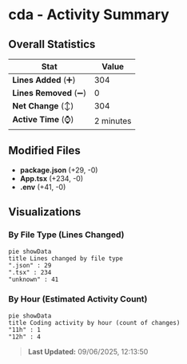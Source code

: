 # cda - Activity Summary 

## Overall Statistics

| Stat                   | Value                                                             |
| ---------------------- | ----------------------------------------------------------------- |
| **Lines Added** (➕)   | 304                                          |
| **Lines Removed** (➖) | 0                                        |
| **Net Change** (↕)    | 304                |
| **Active Time** (⌚)   | 2 minutes |


## Modified Files
- **package.json** (+29, -0)
- **App.tsx** (+234, -0)
- **.env** (+41, -0)

## Visualizations

### By File Type (Lines Changed)

```mermaid
pie showData
title Lines changed by file type
".json" : 29
".tsx" : 234
"unknown" : 41
```

### By Hour (Estimated Activity Count)

```mermaid
pie showData
title Coding activity by hour (count of changes)
"11h" : 1
"12h" : 4
```


> **Last Updated:** 09/06/2025, 12:13:50